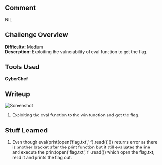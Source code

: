 ## Comment  
NIL

## Challenge Overview  
**Difficulty:** Medium  
**Description:** Exploiting the vulnerability of eval function to get the flag.
## Tools Used  
**CyberChef**  

## Writeup  
![Screenshot](https://imgur.com/w3l8hd6.png)  
1. Exploiting the eval function to the win function and get the flag.

## Stuff Learned
1. Even though eval(print(open('flag.txt','r').read())()) returns error as there is another bracket after the print function but it still evaluates the line and execute the print(open('flag.txt','r').read()) which open the flag.txt, read it and prints the flag out.

